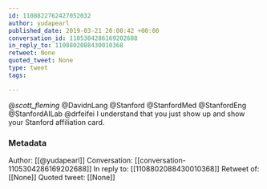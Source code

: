 ```yaml
---
id: 1108822762427052032
author: yudapearl
published_date: 2019-03-21 20:08:42 +00:00
conversation_id: 1105304286169202688
in_reply_to: 1108802088430010368
retweet: None
quoted_tweet: None
type: tweet
tags:

---
```


@_scott_fleming_ @DavidnLang @Stanford @StanfordMed @StanfordEng @StanfordAILab @drfeifei I understand that you just show up and show your Stanford affiliation card.

### Metadata

Author: [[@yudapearl]]
Conversation: [[conversation-1105304286169202688]]
In reply to: [[1108802088430010368]]
Retweet of: [[None]]
Quoted tweet: [[None]]
